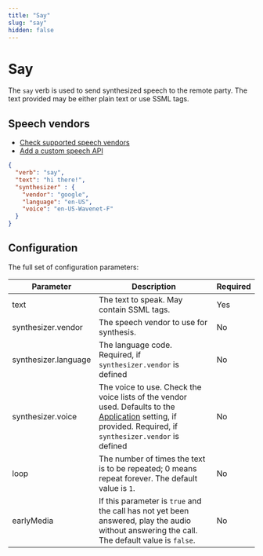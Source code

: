 ```yaml
---
title: "Say"
slug: "say"
hidden: false
---
```


# Say

The `say` verb is used to send synthesized speech to the remote party. The text provided may be either plain text or use SSML tags.

## Speech vendors

- [Check supported speech vendors](../tts-and-stt-vendors.md)
- [Add a custom speech API](../../webapp/speech-services.md#add-custom-speech-vendors)

```json
{
  "verb": "say",
  "text": "hi there!",
  "synthesizer" : {
    "vendor": "google",
    "language": "en-US",
    "voice": "en-US-Wavenet-F"
  }
}
```

## Configuration

The full set of configuration parameters:

| Parameter            | Description                                                                                                                                                                                | Required |
|----------------------|--------------------------------------------------------------------------------------------------------------------------------------------------------------------------------------------|----------|
| text                 | The text to speak. May contain SSML tags.                                                                                                                                                  | Yes      |
| synthesizer.vendor   | The speech vendor to use for synthesis.                                                                                                                                                    | No       |
| synthesizer.language | The language code. Required, if `synthesizer.vendor` is defined                                                                                                                            | No       |
| synthesizer.voice    | The voice to use. Check the voice lists of the vendor used. Defaults to the [Application](../../webapp/applications.md) setting, if provided. Required, if `synthesizer.vendor` is defined | No       |
| loop                 | The number of times the text is to be repeated; 0 means repeat forever. The default value is `1`.                                                                                          | No       |
| earlyMedia           | If this parameter is `true` and the call has not yet been answered, play the audio without answering the call. The default value is `false`.                                               | No       |
